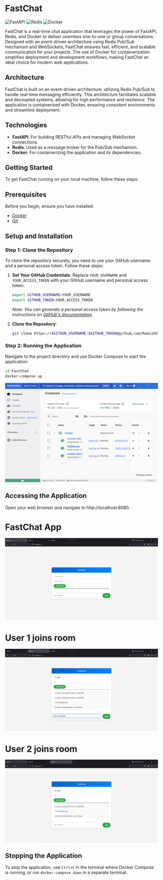 # FastChat

![FastAPI](https://img.shields.io/badge/FastAPI-005571?style=for-the-badge&logo=fastapi)
![Redis](https://img.shields.io/badge/Redis-D9281A?style=for-the-badge&logo=redis)
![Docker](https://img.shields.io/badge/Docker-2496ED?style=for-the-badge&logo=docker)

FastChat is a real-time chat application that leverages the power of FastAPI, Redis, and Docker to deliver seamless one-to-one or group conversations. Designed with an event-driven architecture using Redis Pub/Sub mechanism and WebSockets, FastChat ensures fast, efficient, and scalable communication for your projects. The use of Docker for containerization simplifies deployment and development workflows, making FastChat an ideal choice for modern web applications.

## Architecture

FastChat is built on an event-driven architecture, utilizing Redis Pub/Sub to handle real-time messaging efficiently. This architecture facilitates scalable and decoupled systems, allowing for high performance and resilience. The application is containerized with Docker, ensuring consistent environments and streamline deployment.

## Technologies

- **FastAPI**: For building RESTful APIs and managing WebSocket connections.
- **Redis**: Used as a message broker for the Pub/Sub mechanism.
- **Docker**: For containerizing the application and its dependencies.

## Getting Started

To get FastChat running on your local machine, follow these steps:

## Prerequisites

Before you begin, ensure you have installed:

- [Docker](https://www.docker.com/products/docker-desktop)
- [Git](https://git-scm.com/downloads)

## Setup and Installation

### Step 1: Clone the Repository

To clone the repository securely, you need to use your GitHub username and a personal access token. Follow these steps:

1. **Set Your GitHub Credentials**: 
   Replace `YOUR_USERNAME` and `YOUR_ACCESS_TOKEN` with your GitHub username and personal access token.

    ```bash
    export GITHUB_USERNAME=YOUR_USERNAME
    export GITHUB_TOKEN=YOUR_ACCESS_TOKEN
    ```

    _Note: You can generate a personal access token by following the instructions on [GitHub's documentation](https://docs.github.com/en/github/authenticating-to-github/creating-a-personal-access-token)._

2. **Clone the Repository**:
   
    ```bash
    git clone https://$GITHUB_USERNAME:$GITHUB_TOKEN@github.com/RamishUrRehman007/FastChat.git
    ```

### Step 2: Running the Application

Navigate to the project directory and use Docker Compose to start the application:

```bash
cd FastChat
docker-compose up
```

![Docker](images/docker_run.PNG)

## Accessing the Application

Open your web browser and navigate to http://localhost:8080.

# FastChat App
![1](images/1.PNG)

# User 1 joins room 
![2](images/2.PNG)

# User 2 joins room 
![3](images/3.PNG)



## Stopping the Application
To stop the application, use `Ctrl+C` in the terminal where Docker Compose is running, or run `docker-compose down` in a separate terminal.